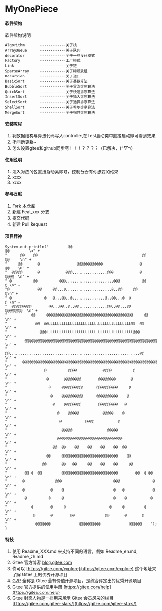 # MyOnePiece

#### 软件架构
软件架构说明

    Algorithm       ------------关于栈
    ArrayQueue      ------------关于队列
    decorator       ------------关于一些设计模式
    Factory         ------------工厂模式
    Link            ------------关于链
    SparseArray     ------------关于稀疏数组
    Recursion       ------------关于递归
    BasicSort       ------------关于基数算法
    BubbleSort      ------------关于冒泡排序算法
    QuickSort       ------------关于快速排序算法
    InsertSort      ------------关于插入排序算法
    SelectSort      ------------关于选择排序算法
    ShellSort       ------------关于希尔排序算法
    MergeSort       ------------关于归并排序算法

#### 安装教程

1.  将数据结构与算法代码写入controller,在Test启动类中直接启动即可看到效果
2.  不间断更新~
3.  怎么设置gitee和github同步啊！！！？？？？（已解决，(*^▽^*)）

#### 使用说明

1.  进入对应的包直接启动类即可，控制台会有你想要的结果
2.  xxxx
3.  xxxx

#### 参与贡献

1.  Fork 本仓库
2.  新建 Feat_xxx 分支
3.  提交代码
4.  新建 Pull Request

#### 项目精神
    System.out.println("         @@                                                     @@         \n" +
    "      @@    @@                                                @@    @@     \n" +
    "     @@       @                 @@@@@@@@@@@@                 @       @@    \n" +
    "  @@@@@       @            @@@,,,,,,,,,,,,,,,,@@@            @       @@@@  \n" +
    " @          @@          @@@,,,,,,,,,,,,,,,,,,,,,,@@@          @@         @ \n" +
    "@             @@     @@,,,@,,,,,,,,,,,,,,,,,,,,,@,,@@     @@              @\n" +
    " @               @   @,,,@@,,@,,,,,,,,,,,,,,,@,,@@,,,@  @                @ \n" +
    "  @@@@@@@@@        @@,,,@@,,@,,@@,,,,,,,,,,,,,@@,,@@,,,@@        @@@@@@@@  \n" +
    "           @@     @@@@@@@@@@@@@@@@@@@@@@@@@@@@@@@@@@@@@@@@     @@          \n" +
    "             @@  @@LLLLLLLLLLLLLLLLLLLLLLLLLLLLLLLLLLLLLL@@  @@            \n" +
    "               @@@LLLLLLLLLLLLLLLLLLLLLLLLLLLLLLLLLLLLLLLL@@@              \n" +
    "        @@@@@@@@@@@@@@@@@@@@@@@@@@@@@@@@@@@@@@@@@@@@@@@@@@@@@@@@@@@@@      \n" +
    "      @@,,,,,,,,,,,,,,,,,,,,,,,,,,,,,,,,,,,,,,,,,,,,,,,,,,,,,,,,,,,,@@     \n" +
    "       @@@@@@@@@@@@@@@@@@@@@@@@@@@@@@@@@@@@@@@@@@@@@@@@@@@@@@@@@@@@@@      \n" +
    "                 @          @@@@            @@@@          @                \n" +
    "                  @       @@@@@@@@        @@@@@@@@       @                 \n" +
    "                   @     @@@@@@@@@@      @@@@@@@@@@     @                  \n" +
    "                    @    @@@@@@@@@@      @@@@@@@@@@    @                   \n" +
    "                     @    @@@@@@@@        @@@@@@@@@   @                    \n" +
    "                       @    @@@@@           @@@@@    @                     \n" +
    "                        @           @@@@           @                       \n" +
    "                         @@@@@                @@@@@                        \n" +
    "                       @@@@@@@@@@@@@@@@@@@@@@@@@@@@@@                      \n" +
    "                     @@  @@    @@    @@    @@    @@  @@                    \n" +
    "                  @@     @@@@@@@@@@@@@@@@@@@@@@@@@@    @@                  \n" +
    "                @@       @@   @@     @@    @@    @@     @@                 \n" +
    "        @@ @  @@         @@@@@@@@@@@@@@@@@@@@@@@@@@        @@  @ @@        \n" +
    "       @              @@@                        @@@               @       \n" +
    "       @            @    @                       @   @             @       \n" +
    "        @          @     @                       @    @           @        \n" +
    "           @        @     @                    @     @         @           \n" +
    "            @       @        @@              @@       @       @            \n" +
    "             @@@@@@@             @@@@@@@@@@             @@@@@@    ");
    }

#### 特技

1.  使用 Readme\_XXX.md 来支持不同的语言，例如 Readme\_en.md, Readme\_zh.md
2.  Gitee 官方博客 [blog.gitee.com](https://blog.gitee.com)
3.  你可以 [https://gitee.com/explore](https://gitee.com/explore) 这个地址来了解 Gitee 上的优秀开源项目
4.  [GVP](https://gitee.com/gvp) 全称是 Gitee 最有价值开源项目，是综合评定出的优秀开源项目
5.  Gitee 官方提供的使用手册 [https://gitee.com/help](https://gitee.com/help)
6.  Gitee 封面人物是一档用来展示 Gitee 会员风采的栏目 [https://gitee.com/gitee-stars/](https://gitee.com/gitee-stars/)
